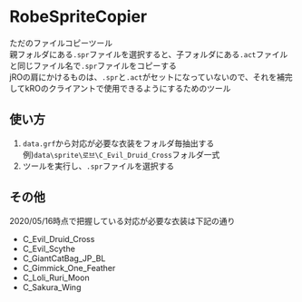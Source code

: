 # RobeSpriteCopier
ただのファイルコピーツール  
親フォルダにある`.spr`ファイルを選択すると、子フォルダにある`.act`ファイルと同じファイル名で`.spr`ファイルをコピーする  
jROの肩にかけるものは、`.spr`と`.act`がセットになっていないので、それを補完してkROのクライアントで使用できるようにするためのツール  

## 使い方
1. `data.grf`から対応が必要な衣装をフォルダ毎抽出する  
例)`data\sprite\로브\C_Evil_Druid_Cross`フォルダ一式
2. ツールを実行し、`.spr`ファイルを選択する

## その他
2020/05/16時点で把握している対応が必要な衣装は下記の通り
* C_Evil_Druid_Cross
* C_Evil_Scythe
* C_GiantCatBag_JP_BL
* C_Gimmick_One_Feather
* C_Loli_Ruri_Moon
* C_Sakura_Wing
